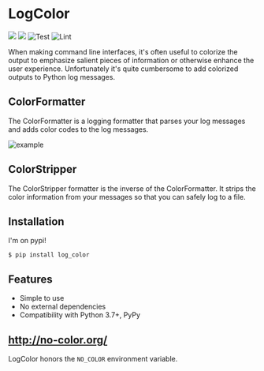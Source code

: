 # LogColor
<a href="http://log-color.readthedocs.io/en/latest/"><img src="https://img.shields.io/badge/docs-latest-brightgreen.svg?style=flat"></a>
<a href="https://pypi.python.org/pypi/log-color"><img src="https://img.shields.io/pypi/v/log_color.svg"></a>
![Test](https://github.com/induane/logcolor/actions/workflows/test.yml/badge.svg) ![Lint](https://github.com/induane/logcolor/actions/workflows/lint.yml/badge.svg)

When making command line interfaces, it's often useful to colorize the output
to emphasize salient pieces of information or otherwise enhance the user
experience. Unfortunately it's quite cumbersome to add colorized outputs to
Python log messages.

## ColorFormatter

The ColorFormatter is a logging formatter that parses your log messages and
adds color codes to the log messages.

![example](https://raw.githubusercontent.com/induane/logcolor/master/docs/source/images/example_logs.png)

## ColorStripper

The ColorStripper formatter is the inverse of the ColorFormatter. It strips the
color information from your messages so that you can safely log to a file.

## Installation
I'm on pypi!

```
$ pip install log_color
```

## Features

- Simple to use
- No external dependencies
- Compatibility with Python 3.7+, PyPy

## http://no-color.org/
LogColor honors the ``NO_COLOR`` environment variable.
